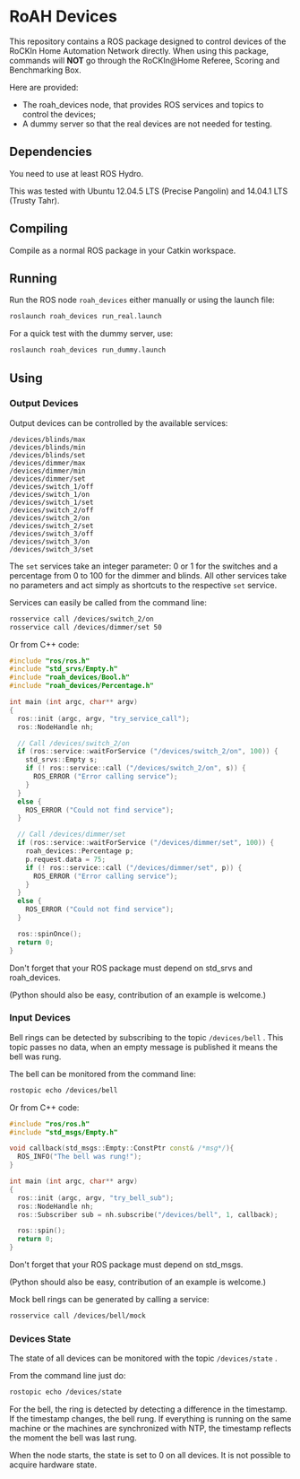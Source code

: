 RoAH Devices
============

This repository contains a ROS package designed to control
devices of the RoCKIn Home Automation Network directly.
When using this package, commands will **NOT** go through
the RoCKIn@Home Referee, Scoring and Benchmarking Box.

Here are provided:

- The roah_devices node, that provides ROS services and
topics to control the devices;
- A dummy server so that the real devices are not needed
for testing.


## Dependencies

You need to use at least ROS Hydro.

This was tested with Ubuntu 12.04.5 LTS (Precise Pangolin) and
14.04.1 LTS (Trusty Tahr).


## Compiling

Compile as a normal ROS package in your Catkin workspace.


## Running

Run the ROS node `roah_devices` either manually or using the
launch file:
```bash
roslaunch roah_devices run_real.launch
```

For a quick test with the dummy server, use:
```bash
roslaunch roah_devices run_dummy.launch
```


## Using

### Output Devices

Output devices can be controlled by the available services:
```
/devices/blinds/max
/devices/blinds/min
/devices/blinds/set
/devices/dimmer/max
/devices/dimmer/min
/devices/dimmer/set
/devices/switch_1/off
/devices/switch_1/on
/devices/switch_1/set
/devices/switch_2/off
/devices/switch_2/on
/devices/switch_2/set
/devices/switch_3/off
/devices/switch_3/on
/devices/switch_3/set
```

The `set` services take an integer parameter: 0 or 1 for the switches
and a percentage from 0 to 100 for the dimmer and blinds. All other
services take no parameters and act simply as shortcuts to the
respective `set` service.

Services can easily be called from the command line:
```bash
rosservice call /devices/switch_2/on
rosservice call /devices/dimmer/set 50
```

Or from C++ code:
```c++
#include "ros/ros.h"
#include "std_srvs/Empty.h"
#include "roah_devices/Bool.h"
#include "roah_devices/Percentage.h"

int main (int argc, char** argv)
{
  ros::init (argc, argv, "try_service_call");
  ros::NodeHandle nh;

  // Call /devices/switch_2/on
  if (ros::service::waitForService ("/devices/switch_2/on", 100)) {
    std_srvs::Empty s;
    if (! ros::service::call ("/devices/switch_2/on", s)) {
      ROS_ERROR ("Error calling service");
    }
  }
  else {
    ROS_ERROR ("Could not find service");
  }

  // Call /devices/dimmer/set
  if (ros::service::waitForService ("/devices/dimmer/set", 100)) {
    roah_devices::Percentage p;
    p.request.data = 75;
    if (! ros::service::call ("/devices/dimmer/set", p)) {
      ROS_ERROR ("Error calling service");
    }
  }
  else {
    ROS_ERROR ("Could not find service");
  }

  ros::spinOnce();
  return 0;
}
```
Don't forget that your ROS package must depend on std_srvs and roah_devices.

(Python should also be easy, contribution of an example is welcome.)


### Input Devices

Bell rings can be detected by subscribing to the topic
`/devices/bell` . This topic passes no data, when an empty message is
published it means the bell was rung.

The bell can be monitored from the command line:
```bash
rostopic echo /devices/bell
```

Or from C++ code:
```c++
#include "ros/ros.h"
#include "std_msgs/Empty.h"

void callback(std_msgs::Empty::ConstPtr const& /*msg*/){
  ROS_INFO("The bell was rung!");
}

int main (int argc, char** argv)
{
  ros::init (argc, argv, "try_bell_sub");
  ros::NodeHandle nh;
  ros::Subscriber sub = nh.subscribe("/devices/bell", 1, callback);

  ros::spin();
  return 0;
}
```
Don't forget that your ROS package must depend on std_msgs.

(Python should also be easy, contribution of an example is welcome.)

Mock bell rings can be generated by calling a service:
```bash
rosservice call /devices/bell/mock 
```


### Devices State

The state of all devices can be monitored with the topic
`/devices/state` .

From the command line just do:
```bash
rostopic echo /devices/state
```

For the bell, the ring is detected by detecting a difference in the
timestamp. If the timestamp changes, the bell rung. If everything is
running on the same machine or the machines are synchronized with
NTP, the timestamp reflects the moment the bell was last rung.

When the node starts, the state is set to 0 on all devices. It is
not possible to acquire hardware state.
